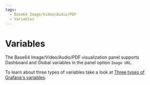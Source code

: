 ```yaml
---
tags:
  - Base64 Image/Video/Audio/PDF
  - Variables
---
```


# Variables

The Base64 Image/Video/Audio/PDF visualization panel supports Dashboard and Global variables in the panel option `Image URL`.

To learn about three types of variables take a look at [Three types of Grafana's variables](/plugins/grafana/#dashboard-global-and-environment-variables).
